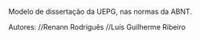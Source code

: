 Modelo de dissertação da UEPG, nas normas da ABNT.

Autores:
//Renann Rodriguês
//Luís Guilherme Ribeiro
